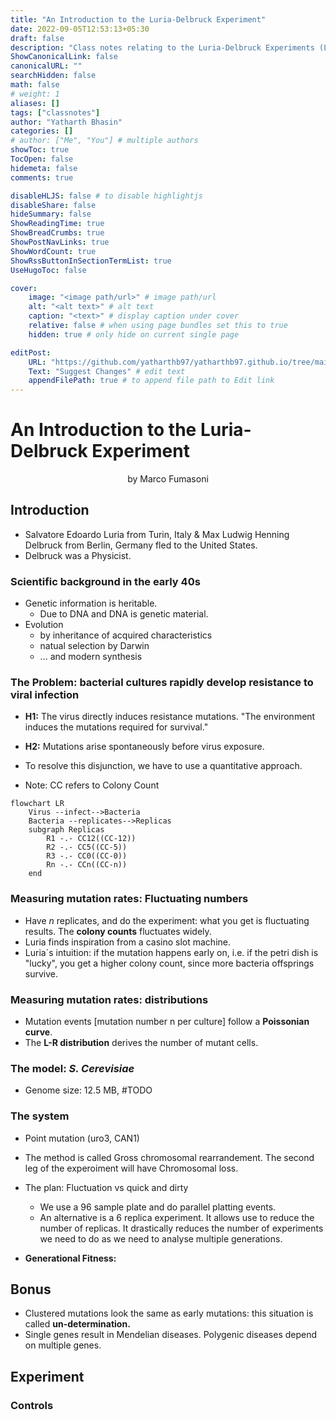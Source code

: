 ```yaml
---
title: "An Introduction to the Luria-Delbruck Experiment"
date: 2022-09-05T12:53:13+05:30
draft: false
description: "Class notes relating to the Luria-Delbruck Experiments (Lectures and Experimentation)."
ShowCanonicalLink: false
canonicalURL: ""
searchHidden: false
math: false
# weight: 1
aliases: []
tags: ["classnotes"]
author: "Yatharth Bhasin"
categories: []
# author: ["Me", "You"] # multiple authors
showToc: true
TocOpen: false
hidemeta: false
comments: true

disableHLJS: false # to disable highlightjs
disableShare: false
hideSummary: false
ShowReadingTime: true
ShowBreadCrumbs: true
ShowPostNavLinks: true
ShowWordCount: true
ShowRssButtonInSectionTermList: true
UseHugoToc: false

cover:
    image: "<image path/url>" # image path/url
    alt: "<alt text>" # alt text
    caption: "<text>" # display caption under cover
    relative: false # when using page bundles set this to true
    hidden: true # only hide on current single page

editPost:
    URL: "https://github.com/yatharthb97/yatharthb97.github.io/tree/main/content/"
    Text: "Suggest Changes" # edit text
    appendFilePath: true # to append file path to Edit link
---
```




# An Introduction to the Luria-Delbruck Experiment

<center> by Marco Fumasoni </center>

## Introduction

+ Salvatore Edoardo Luria from Turin, Italy & Max Ludwig Henning Delbruck from Berlin, Germany fled to the United States.
+ Delbruck was a Physicist.

### Scientific background in the early 40s

+ Genetic information is heritable.
  + Due to DNA and DNA is genetic material.
+ Evolution
  + by inheritance of acquired characteristics
  + natual selection by Darwin
  + ... and modern synthesis

### The Problem: bacterial cultures rapidly develop resistance to viral infection

+ **H1:** The virus directly induces resistance mutations. "The environment induces the mutations required for survival."

+ **H2:** Mutations arise spontaneously before virus exposure.

+ To resolve this disjunction, we have to use a quantitative approach.
+ Note: CC refers to Colony Count

```mermaid
flowchart LR
	Virus --infect-->Bacteria
	Bacteria --replicates-->Replicas
	subgraph Replicas
		R1 -.- CC12((CC-12))
		R2 -.- CC5((CC-5))
		R3 -.- CC0((CC-0))
		Rn -.- CCn((CC-n))
	end
```

### Measuring mutation rates: Fluctuating numbers

+ Have $n$ replicates, and do the experiment: what you get is fluctuating results. The **colony counts** fluctuates widely.
+ Luria finds inspiration from a casino slot machine.
+ Luria´s intuition: if the mutation happens early on, i.e. if the petri dish is "lucky", you get a higher colony count, since more bacteria offsprings survive.

### Measuring mutation rates: distributions

+ Mutation events [mutation number n per culture] follow a **Poissonian curve**.
+ The **L-R distribution** derives the number of mutant cells.

### The model: *S. Cerevisiae*

+ Genome size: 12.5 MB, #TODO

### The system

+ Point mutation (uro3, CAN1)
+ The method is called Gross chromosomal rearrandement. The second leg of the experoiment will have Chromosomal loss.

+ The plan: Fluctuation vs quick and dirty
  + We use a 96 sample plate and do parallel platting events.
  + An alternative is a 6 replica experiment. It allows use to reduce the number of replicas. It drastically reduces the number of experiments we need to do as we need to analyse multiple generations.
+ **Generational Fitness:** 

### 



## Bonus

+ Clustered mutations look the same as early mutations: this situation is called **un-determination.**
+ Single genes result in Mendelian diseases. Polygenic diseases depend on multiple genes.





## Experiment



### Controls

